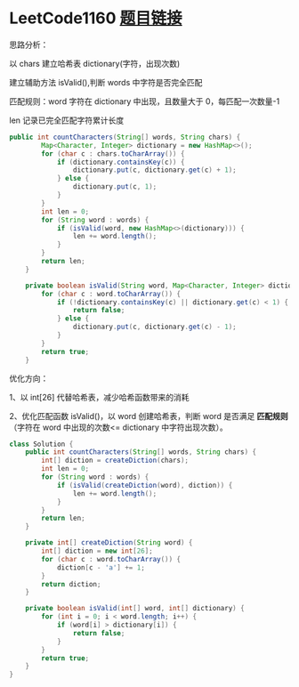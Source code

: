 ﻿# LeetCode1160 [题目链接](https://leetcode-cn.com/problems/find-words-that-can-be-formed-by-characters/)
思路分析：

以 chars 建立哈希表 dictionary(字符，出现次数)

建立辅助方法 isValid(),判断 words 中字符是否完全匹配

匹配规则：word 字符在 dictionary 中出现，且数量大于 0，每匹配一次数量-1

len 记录已完全匹配字符累计长度

```java
public int countCharacters(String[] words, String chars) {
        Map<Character, Integer> dictionary = new HashMap<>();
        for (char c : chars.toCharArray()) {
            if (dictionary.containsKey(c)) {
                dictionary.put(c, dictionary.get(c) + 1);
            } else {
                dictionary.put(c, 1);
            }
        }
        int len = 0;
        for (String word : words) {
            if (isValid(word, new HashMap<>(dictionary))) {
                len += word.length();
            }
        }
        return len;
    }

    private boolean isValid(String word, Map<Character, Integer> dictionary) {
        for (char c : word.toCharArray()) {
            if (!dictionary.containsKey(c) || dictionary.get(c) < 1) {
                return false;
            } else {
                dictionary.put(c, dictionary.get(c) - 1);
            }
        }
        return true;
    }
```
优化方向：

1、以 int[26] 代替哈希表，减少哈希函数带来的消耗

2、优化匹配函数 isValid()，以 word 创建哈希表，判断 word 是否满足 **匹配规则**（字符在 word 中出现的次数<= dictionary 中字符出现次数）。

```java
class Solution {
    public int countCharacters(String[] words, String chars) {
        int[] diction = createDiction(chars);
        int len = 0;
        for (String word : words) {
            if (isValid(createDiction(word), diction)) {
                len += word.length();
            }
        }
        return len;
    }

    private int[] createDiction(String word) {
        int[] diction = new int[26];
        for (char c : word.toCharArray()) {
            diction[c - 'a'] += 1;
        }
        return diction;
    }

    private boolean isValid(int[] word, int[] dictionary) {
        for (int i = 0; i < word.length; i++) {
            if (word[i] > dictionary[i]) {
                return false;
            }
        }
        return true;
    }
}
```

